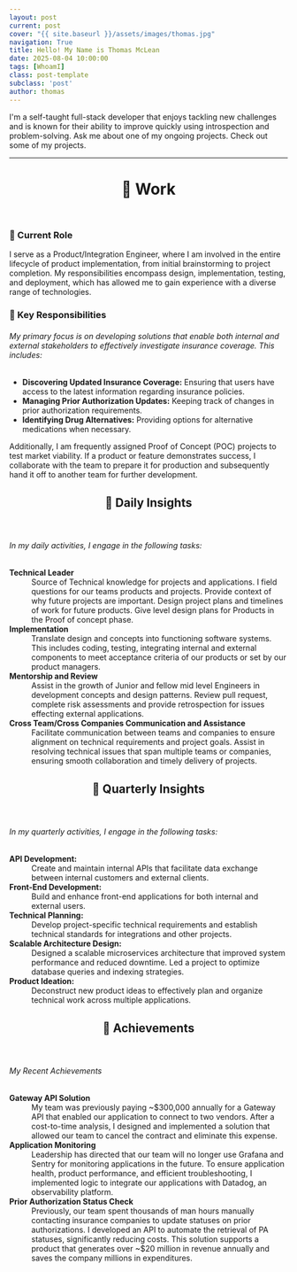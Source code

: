 ```yaml
---
layout: post
current: post
cover: "{{ site.baseurl }}/assets/images/thomas.jpg"
navigation: True
title: Hello! My Name is Thomas McLean
date: 2025-08-04 10:00:00
tags: [WhoamI]
class: post-template
subclass: 'post'
author: thomas
---
```

<p>
I'm a self-taught full-stack developer that enjoys tackling new challenges and is known for their ability to improve quickly using introspection and problem-solving. Ask me about one of my ongoing projects. Check out some of my projects.
</p>

<hr />

<header>
  <h1 id="Work">📁 Work</h1>
</header>

<h3 id="role">📁 Current Role</h3>

<p>
I serve as a Product/Integration Engineer, where I am involved in the entire lifecycle of product implementation, from initial brainstorming to project completion. My responsibilities encompass design, implementation, testing, and deployment, which has allowed me to gain experience with a diverse range of technologies.
</p>

<h3 id="responsibilities">📁 Key Responsibilities</h3>

<h6>My primary focus is on developing solutions that enable both internal and external stakeholders to effectively investigate insurance coverage. This includes:</h6>

<ul>
  <li>
    <strong>Discovering Updated Insurance Coverage:</strong>
    Ensuring that users have access to the latest information regarding insurance policies.
  </li>
  <li>
    <strong>Managing Prior Authorization Updates:</strong>
    Keeping track of changes in prior authorization requirements.
  </li>
  <li>
    <strong>Identifying Drug Alternatives:</strong>
    Providing options for alternative medications when necessary.
  </li>
</ul>

<p>
Additionally, I am frequently assigned Proof of Concept (POC) projects to test market viability. If a product or feature demonstrates success, I collaborate with the team to prepare it for production and subsequently hand it off to another team for further development.
</p>

<header>
  <h2 id="insights">📁 Daily Insights</h2>
</header>
<h6>In my daily activities, I engage in the following tasks:</h6>

<dl>
  <div class="insight-card">
    <dt><strong>Technical Leader</strong></dt>
    <dd>Source of Technical knowledge for projects and applications. I field questions for our teams products and projects. Provide context of why future projects are important. Design project plans and timelines of work for future products. Give level design plans for Products in the Proof of concept phase.</dd>
  </div>
  <div class="insight-card">
    <dt><strong>Implementation</strong></dt>
    <dd>Translate design and concepts into functioning software systems. This includes coding, testing, integrating internal and external components to meet acceptance criteria of our products or set by our product managers.</dd>
  </div>
  <div class="insight-card">
    <dt><strong>Mentorship and Review</strong></dt>
    <dd>Assist in the growth of Junior and fellow mid level Engineers in development concepts and design patterns. Review pull request, complete risk assessments and provide retrospection for issues effecting external applications.</dd>
  </div>
  <div class="insight-card">
    <dt><strong>Cross Team/Cross Companies Communication and Assistance</strong></dt>
    <dd>Facilitate communication between teams and companies to ensure alignment on technical requirements and project goals. Assist in resolving technical issues that span multiple teams or companies, ensuring smooth collaboration and timely delivery of projects.</dd>
  </div>
</dl>

<header>
  <h2 id="insights">📁 Quarterly Insights</h2>
</header>
<h6>In my quarterly activities, I engage in the following tasks:</h6>

<dl>
  <div class="insight-card">
    <dt><strong>API Development:</strong></dt>
    <dd>Create and maintain internal APIs that facilitate data exchange between internal customers and external clients.</dd>
  </div>
  <div class="insight-card">
    <dt><strong>Front-End Development:</strong></dt>
    <dd>Build and enhance front-end applications for both internal and external users.</dd>
  </div>
  <div class="insight-card">
    <dt><strong>Technical Planning:</strong></dt>
    <dd>Develop project-specific technical requirements and establish technical standards for integrations and other projects.</dd>
  </div>
  <div class="insight-card">
    <dt><strong>Scalable Architecture Design:</strong></dt>
    <dd>Designed a scalable microservices architecture that improved system performance and reduced downtime. Led a project to optimize database queries and indexing strategies.</dd>
  </div>
  <div class="insight-card">
    <dt><strong>Product Ideation:</strong></dt>
    <dd>Deconstruct new product ideas to effectively plan and organize technical work across multiple applications.</dd>
  </div>
</dl>

<header>
  <h2 id="insights">📁 Achievements</h2>
</header>
<h6>My Recent Achievements</h6>

<dl>
  <div class="insight-card">
    <dt><strong>Gateway API Solution</strong></dt>
    <dd>My team was previously paying ~$300,000 annually for a Gateway API that enabled our application to connect to two vendors. After a cost-to-time analysis, I designed and implemented a solution that allowed our team to cancel the contract and eliminate this expense.</dd>
  </div>
  <div class="insight-card">
    <dt><strong>Application Monitoring</strong></dt>
    <dd>Leadership has directed that our team will no longer use Grafana and Sentry for monitoring applications in the future. To ensure application health, product performance, and efficient troubleshooting, I implemented logic to integrate our applications with Datadog, an observability platform.</dd>
  </div>
  <div class="insight-card">
    <dt><strong>Prior Authorization Status Check</strong></dt>
    <dd>Previously, our team spent thousands of man hours manually contacting insurance companies to update statuses on prior authorizations. I developed an API to automate the retrieval of PA statuses, significantly reducing costs. This solution supports a product that generates over ~$20 million in revenue annually and saves the company millions in expenditures.</dd>
  </div>
</dl>
